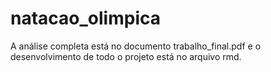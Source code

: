 # natacao_olimpica

A análise completa está no documento trabalho_final.pdf e o desenvolvimento de todo o projeto está no arquivo rmd.